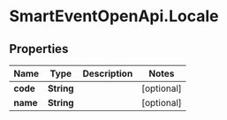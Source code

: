 # SmartEventOpenApi.Locale

## Properties
Name | Type | Description | Notes
------------ | ------------- | ------------- | -------------
**code** | **String** |  | [optional] 
**name** | **String** |  | [optional] 
